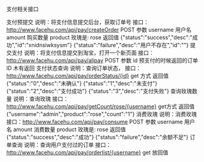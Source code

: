 支付相关接口

支付预提交
说明：将支付信息提交后台，获取订单号
接口：http://www.facehu.com/api/pay/createOrder
POST 参数
username 用户名
amount 购买数量
product 玫瑰是: rose
返回值
{"status":"success","desc":"成功","id":"xnidnsiwksysm"}
{"status":"failure","desc":"用户不存在","id":""}
提交支付
说明：将支付信息提交到淘宝，打开一个新页面
接口：http://www.facehu.com/api/pay/alipay
POST 参数
id 预支付的时候返回的订单ID
木有返回
支付状态查询
说明：查询订单状态，
接口：http://www.facehu.com/api/pay/orderStatus/{id}
get 方式
返回值
{"status":"0","desc":"未确认"}
{"status":"1","desc":"未支付"}
{"status":"2","desc":"支付成功"}
{"status":"3","desc":"支付失败"}
 查询玫瑰数量
说明：查询玫瑰
接口：http://www.facehu.com/api/pay/getCount/rose/{username}
get方式
返回值
{"username":"admin","product":"rose","count":"1"}
消费玫瑰
说明：消费玫瑰
接口：http://www.facehu.com/api/pay/consume
POST 参数
username 用户名
amount 消费数量
product 玫瑰是: rose
返回值
{"status":"success","desc":"成功"}
{"status":"failure","desc":"余额不足"}
订单查询
说明：查询用户支付过的订单
接口：http://www.facehu.com/api/pay/orderlist/{username}
get
放回值
